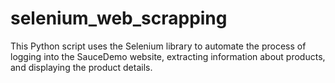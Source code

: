 # selenium_web_scrapping
This Python script uses the Selenium library to automate the process of logging into the SauceDemo website, extracting information about products, and displaying the product details.
